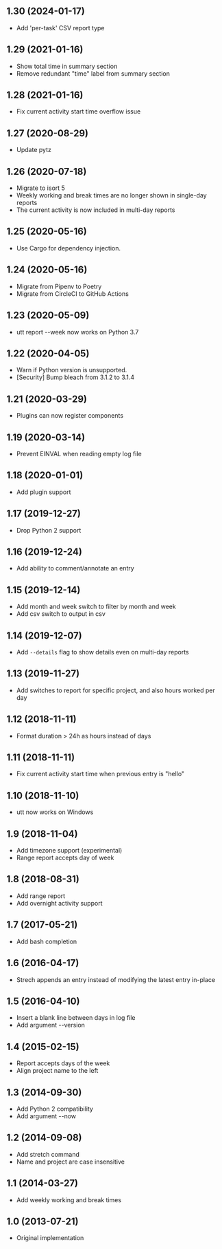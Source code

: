 ## 1.30 (2024-01-17)

  * Add 'per-task' CSV report type

## 1.29 (2021-01-16)

  * Show total time in summary section
  * Remove redundant "time" label from summary section

## 1.28 (2021-01-16)

  * Fix current activity start time overflow issue

## 1.27 (2020-08-29)

  * Update pytz

## 1.26 (2020-07-18)

  * Migrate to isort 5
  * Weekly working and break times are no longer shown in single-day reports
  * The current activity is now included in multi-day reports

## 1.25 (2020-05-16)

  * Use Cargo for dependency injection.

## 1.24 (2020-05-16)

  * Migrate from Pipenv to Poetry
  * Migrate from CircleCI to GitHub Actions

## 1.23 (2020-05-09)

  * utt report --week now works on Python 3.7

## 1.22 (2020-04-05)

  * Warn if Python version is unsupported.
  * [Security] Bump bleach from 3.1.2 to 3.1.4

## 1.21 (2020-03-29)

  * Plugins can now register components

## 1.19 (2020-03-14)

  * Prevent EINVAL when reading empty log file

## 1.18 (2020-01-01)

  * Add plugin support

## 1.17 (2019-12-27)

  * Drop Python 2 support

## 1.16 (2019-12-24)

  * Add ability to comment/annotate an entry

## 1.15 (2019-12-14)

  * Add month and week switch to filter by month and week
  * Add csv switch to output in csv

## 1.14 (2019-12-07)

  * Add `--details` flag to show details even on multi-day reports

## 1.13 (2019-11-27)

  * Add switches to report for specific project, and also hours worked
    per day

## 1.12 (2018-11-11)

  * Format duration > 24h as hours instead of days

## 1.11 (2018-11-11)

  * Fix current activity start time when previous entry is "hello"

## 1.10 (2018-11-10)

  * utt now works on Windows

## 1.9 (2018-11-04)

  * Add timezone support (experimental)
  * Range report accepts day of week

## 1.8 (2018-08-31)

  * Add range report
  * Add overnight activity support

## 1.7 (2017-05-21)

  * Add bash completion

## 1.6 (2016-04-17)

  * Strech appends an entry instead of modifying the latest entry
    in-place

## 1.5 (2016-04-10)

  * Insert a blank line between days in log file
  * Add argument --version

## 1.4 (2015-02-15)

  * Report accepts days of the week
  * Align project name to the left

## 1.3 (2014-09-30)

  * Add Python 2 compatibility
  * Add argument --now

## 1.2 (2014-09-08)

  * Add stretch command
  * Name and project are case insensitive

## 1.1 (2014-03-27)

  * Add weekly working and break times

## 1.0 (2013-07-21)

  * Original implementation

